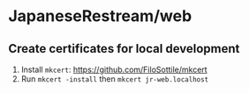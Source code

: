 # JapaneseRestream/web

## Create certificates for local development

1. Install `mkcert`: https://github.com/FiloSottile/mkcert
1. Run `mkcert -install` then `mkcert jr-web.localhost`
